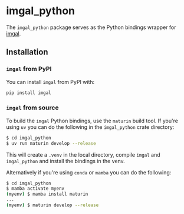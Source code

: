 # imgal_python

The `imgal_python` package serves as the Python bindings wrapper for [imgal](https://github.com/imgal-sc/imgal).

## Installation

### `imgal` from PyPI

You can install `imgal` from PyPI with:

```bash
pip install imgal
```

### `imgal` from source

To build the `imgal` Python bindings, use the `maturin` build tool. If you're using `uv` you can do the following in the `imgal_python` crate directory:

```bash
$ cd imgal_python
$ uv run maturin develop --release
```

This will create a `.venv` in the local directory, compile `imgal` and `imgal_python` and install the bindings in the venv.

Alternatively if you're using `conda` or `mamba` you can do the following:

```bash
$ cd imgal_python
$ mamba activate myenv
(myenv) $ mamba install maturin
...
(myenv) $ maturin develop --release
```
